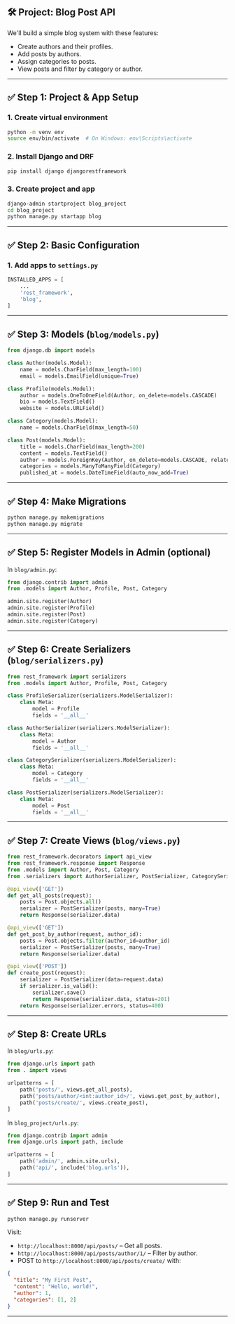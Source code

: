 ## 🛠️ Project: Blog Post API

We'll build a simple blog system with these features:

* Create authors and their profiles.
* Add posts by authors.
* Assign categories to posts.
* View posts and filter by category or author.

---

## ✅ Step 1: Project & App Setup

### 1. Create virtual environment

```bash
python -m venv env
source env/bin/activate  # On Windows: env\Scripts\activate
```

### 2. Install Django and DRF

```bash
pip install django djangorestframework
```

### 3. Create project and app

```bash
django-admin startproject blog_project
cd blog_project
python manage.py startapp blog
```

---

## ✅ Step 2: Basic Configuration

### 1. Add apps to `settings.py`

```python
INSTALLED_APPS = [
    ...
    'rest_framework',
    'blog',
]
```

---

## ✅ Step 3: Models (`blog/models.py`)

```python
from django.db import models

class Author(models.Model):
    name = models.CharField(max_length=100)
    email = models.EmailField(unique=True)

class Profile(models.Model):
    author = models.OneToOneField(Author, on_delete=models.CASCADE)
    bio = models.TextField()
    website = models.URLField()

class Category(models.Model):
    name = models.CharField(max_length=50)

class Post(models.Model):
    title = models.CharField(max_length=200)
    content = models.TextField()
    author = models.ForeignKey(Author, on_delete=models.CASCADE, related_name='posts')
    categories = models.ManyToManyField(Category)
    published_at = models.DateTimeField(auto_now_add=True)
```

---

## ✅ Step 4: Make Migrations

```bash
python manage.py makemigrations
python manage.py migrate
```

---

## ✅ Step 5: Register Models in Admin (optional)

In `blog/admin.py`:

```python
from django.contrib import admin
from .models import Author, Profile, Post, Category

admin.site.register(Author)
admin.site.register(Profile)
admin.site.register(Post)
admin.site.register(Category)
```

---

## ✅ Step 6: Create Serializers (`blog/serializers.py`)

```python
from rest_framework import serializers
from .models import Author, Profile, Post, Category

class ProfileSerializer(serializers.ModelSerializer):
    class Meta:
        model = Profile
        fields = '__all__'

class AuthorSerializer(serializers.ModelSerializer):
    class Meta:
        model = Author
        fields = '__all__'

class CategorySerializer(serializers.ModelSerializer):
    class Meta:
        model = Category
        fields = '__all__'

class PostSerializer(serializers.ModelSerializer):
    class Meta:
        model = Post
        fields = '__all__'
```

---

## ✅ Step 7: Create Views (`blog/views.py`)

```python
from rest_framework.decorators import api_view
from rest_framework.response import Response
from .models import Author, Post, Category
from .serializers import AuthorSerializer, PostSerializer, CategorySerializer

@api_view(['GET'])
def get_all_posts(request):
    posts = Post.objects.all()
    serializer = PostSerializer(posts, many=True)
    return Response(serializer.data)

@api_view(['GET'])
def get_post_by_author(request, author_id):
    posts = Post.objects.filter(author_id=author_id)
    serializer = PostSerializer(posts, many=True)
    return Response(serializer.data)

@api_view(['POST'])
def create_post(request):
    serializer = PostSerializer(data=request.data)
    if serializer.is_valid():
        serializer.save()
        return Response(serializer.data, status=201)
    return Response(serializer.errors, status=400)
```

---

## ✅ Step 8: Create URLs

In `blog/urls.py`:

```python
from django.urls import path
from . import views

urlpatterns = [
    path('posts/', views.get_all_posts),
    path('posts/author/<int:author_id>/', views.get_post_by_author),
    path('posts/create/', views.create_post),
]
```

In `blog_project/urls.py`:

```python
from django.contrib import admin
from django.urls import path, include

urlpatterns = [
    path('admin/', admin.site.urls),
    path('api/', include('blog.urls')),
]
```

---

## ✅ Step 9: Run and Test

```bash
python manage.py runserver
```

Visit:

* `http://localhost:8000/api/posts/` – Get all posts.
* `http://localhost:8000/api/posts/author/1/` – Filter by author.
* POST to `http://localhost:8000/api/posts/create/` with:

```json
{
  "title": "My First Post",
  "content": "Hello, world!",
  "author": 1,
  "categories": [1, 2]
}
```

---
